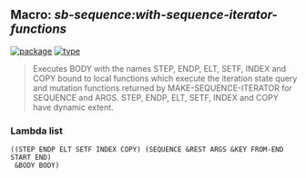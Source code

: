 ## Macro: ***sb-sequence:with-sequence-iterator-functions***
[![package](https://img.shields.io/badge/Package-SB--SEQUENCE-5f9ea0.svg?style=social&colorA=999999)](../) [![type](https://img.shields.io/badge/Type-Macro-5f9ea0.svg?style=social&colorA=999999)](../#macro) 

> Executes BODY with the names STEP, ENDP, ELT, SETF, INDEX and COPY
> bound to local functions which execute the iteration state query and
> mutation functions returned by MAKE-SEQUENCE-ITERATOR for SEQUENCE
> and ARGS. STEP, ENDP, ELT, SETF, INDEX and COPY have dynamic
> extent.

### Lambda list
```
((STEP ENDP ELT SETF INDEX COPY) (SEQUENCE &REST ARGS &KEY FROM-END START END)
 &BODY BODY)
```

